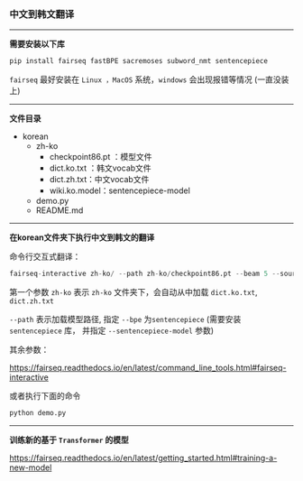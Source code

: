 ### 中文到韩文翻译

***

**需要安装以下库**

```python
pip install fairseq fastBPE sacremoses subword_nmt sentencepiece
```

 `fairseq` 最好安装在 `Linux ，MacOS` 系统，`windows` 会出现报错等情况 (一直没装上)

***

**文件目录**

- korean
  - zh-ko
    - checkpoint86.pt ：模型文件
    - dict.ko.txt ：韩文vocab文件
    - dict.zh.txt：中文vocab文件
    - wiki.ko.model：sentencepiece-model
  - demo.py
  - README.md

***

**在korean文件夹下执行中文到韩文的翻译**

命令行交互式翻译：

```python
fairseq-interactive zh-ko/ --path zh-ko/checkpoint86.pt --beam 5 --source-lang zh --target-lang ko --bpe sentencepiece --dataset-impl fasta --sentencepiece-model zh-ko/wiki.ko.model
```

第一个参数 `zh-ko` 表示 `zh-ko` 文件夹下，会自动从中加载 `dict.ko.txt`, `dict.zh.txt` 

`--path` 表示加载模型路径,  指定 `--bpe` 为`sentencepiece` (需要安装 `sentencepiece` 库， 并指定 `--sentencepiece-model` 参数)

其余参数：

https://fairseq.readthedocs.io/en/latest/command_line_tools.html#fairseq-interactive



或者执行下面的命令

```python
python demo.py
```

***

**训练新的基于 `Transformer` 的模型**

https://fairseq.readthedocs.io/en/latest/getting_started.html#training-a-new-model

